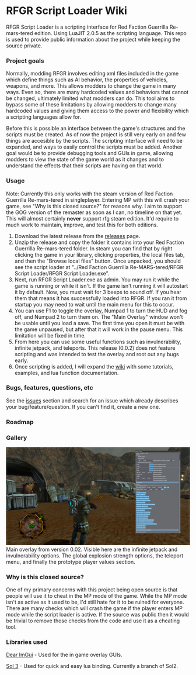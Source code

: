 # RFGR Script Loader Wiki
  RFGR Script Loader is a scripting interface for Red Faction Guerrilla Re-mars-tered edition. Using LuaJIT 2.0.5 as the scripting language. This repo is used to provide public information about the project while keeping the source private. 

### Project goals
  Normally, modding RFGR involves editing xml files included in the game which define things such as AI behavior, the properties of vehicles, weapons, and more. This allows modders to change the game in many ways. Even so, there are many hardcoded values and behaviors that cannot be changed, ultimately limited what modders can do. This tool aims to bypass some of these limitations by allowing modders to change many hardcoded values and giving them access to the power and flexibility which a scripting languages allow for.

  Before this is possible an interface between the game's structures and the scripts must be created. As of now the project is still very early on and few things are accesible by the scripts. The scripting interface will need to be expanded, and ways to easily control the scripts must be added. Another goal would be to provide debugging tools and GUIs in game, allowing modders to view the state of the game world as it changes and to understand the effects that their scripts are having on that world.

### Usage
Note: Currently this only works with the steam version of Red Faction Guerrilla Re-mars-tered in singleplayer. Entering MP with this will crash your game, see "Why is this closed source?" for reasons why. I aim to support the GOG version of the remaster as soon as I can, no timeline on that yet. This will almost certainly **never** support rfg steam edition. It'd require to much work to maintain, improve, and test this for both editions.

1) Download the latest release from the [releases](https://github.com/Moneyl/RFGR-Script-Loader-Wiki/releases) page.
2) Unzip the release and copy the folder it contains into your Red Faction Guerrilla Re-mars-tered folder. In steam you can find that by right clicking the game in your library, clicking properties, the local files tab, and then the "Browse local files" button. Once unpacked, you should see the script loader at "../Red Faction Guerrilla Re-MARS-tered/RFGR Script Loader/RFGR Script Loader.exe".
3) Next, run RFGR Script Loader.exe as admin. You may run it while the game is running or while it isn't. If the game isn't running it will autostart it by default. Now, you must wait for 3 beeps to sound off. If you hear them that means it has successfully loaded into RFGR. If you ran it from startup you may need to wait until the main menu for this to occur. 
4) You can use F1 to toggle the overlay, Numpad 1 to turn the HUD and fog off, and Numpad 2 to turn them on. The "Main Overlay" window won't be usable until you load a save. The first time you open it must be with the game unpaused, but after that it will work in the pause menu. This limitation will be fixed in time. 
5) From here you can use some useful functions such as invulnerability, infinite jetpack, and teleports. This release (0.0.2) does not feature scripting and was intended to test the overlay and root out any bugs early.
6) Once scripting is added, I will expand the [wiki](https://github.com/Moneyl/RFGR-Script-Loader-Wiki/wiki) with some tutorials, examples, and lua function documentation.

### Bugs, features, questions, etc
See the [issues](https://github.com/Moneyl/RFGR-Script-Loader-Wiki/issues) section and search for an issue which already describes your bug/feature/question. If you can't find it, create a new one.

### Roadmap

### Gallery
![alt text](https://github.com/Moneyl/RFGR-Script-Loader-Wiki/blob/master/Images/0.02%20Main%20Overlay.jpg?raw=true "Main overlay example from 0.02")
Main overlay from version 0.02. Visible here are the infinite jetpack and invulnerability options. The global explosion strength options, the teleport menu, and finally the prototype player values section.

### Why is this closed source?
  One of my primary concerns with this project being open source is that people will use it to cheat in the MP mode of the game. While the MP mode isn't as active as it used to be, I'd still hate for it to be ruined for everyone. There are many checks which will crash the game if the player enters MP mode while the script loader is active. If the source was public then it would be trivial to remove those checks from the code and use it as a cheating tool.
  
### Libraries used
[Dear ImGui](https://github.com/ocornut/imgui) - Used for the in game overlay GUIs.

[Sol 3](https://github.com/ThePhD/sol2/tree/sol3) - Used for quick and easy lua binding. Currently a branch of Sol2.
